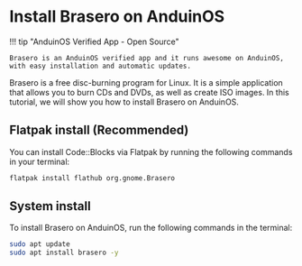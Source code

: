 # Install Brasero on AnduinOS

!!! tip "AnduinOS Verified App - Open Source"

    Brasero is an AnduinOS verified app and it runs awesome on AnduinOS, with easy installation and automatic updates.

Brasero is a free disc-burning program for Linux. It is a simple application that allows you to burn CDs and DVDs, as well as create ISO images. In this tutorial, we will show you how to install Brasero on AnduinOS.

## Flatpak install (Recommended)

You can install Code::Blocks via Flatpak by running the following commands in your terminal:

```bash
flatpak install flathub org.gnome.Brasero
```

## System install

To install Brasero on AnduinOS, run the following commands in the terminal:

```bash
sudo apt update
sudo apt install brasero -y
```
